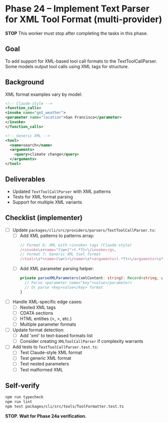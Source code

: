# Phase 24 – Implement Text Parser for XML Tool Format (multi-provider)

**STOP**
This worker must stop after completing the tasks in this phase.

## Goal

To add support for XML-based tool call formats to the TextToolCallParser. Some models output tool calls using XML tags for structure.

## Background

XML format examples vary by model:
```xml
<!-- Claude-style -->
<function_calls>
<invoke name="get_weather">
<parameter name="location">San Francisco</parameter>
</invoke>
</function_calls>

<!-- Generic XML -->
<tool>
  <name>search</name>
  <arguments>
    <query>climate change</query>
  </arguments>
</tool>
```

## Deliverables

- Updated `TextToolCallParser` with XML patterns
- Tests for XML format parsing
- Support for multiple XML variants

## Checklist (implementer)

- [ ] Update `packages/cli/src/providers/parsers/TextToolCallParser.ts`:
  - [ ] Add XML patterns to patterns array:
    ```typescript
    // Format 6: XML with <invoke> tags (Claude-style)
    /<invoke\s+name="(\w+)">(.*?)<\/invoke>/gs,
    // Format 7: Generic XML tool format
    /<tool>\s*<name>(\w+)<\/name>\s*<arguments>(.*?)<\/arguments>\s*<\/tool>/gs,
    ```
  - [ ] Add XML parameter parsing helper:
    ```typescript
    private parseXMLParameters(xmlContent: string): Record<string, unknown> {
      // Parse <parameter name="key">value</parameter>
      // Or parse <key>value</key> format
    }
    ```

- [ ] Handle XML-specific edge cases:
  - [ ] Nested XML tags
  - [ ] CDATA sections
  - [ ] HTML entities (&lt;, &gt;, etc.)
  - [ ] Multiple parameter formats

- [ ] Update format detection:
  - [ ] Add 'xml' to text-based formats list
  - [ ] Consider creating `XMLToolCallParser` if complexity warrants

- [ ] Add tests to `TextToolCallParser.test.ts`:
  - [ ] Test Claude-style XML format
  - [ ] Test generic XML format
  - [ ] Test nested parameters
  - [ ] Test malformed XML

## Self-verify

```bash
npm run typecheck
npm run lint
npm test packages/cli/src/tools/ToolFormatter.test.ts
```

**STOP. Wait for Phase 24a verification.**
